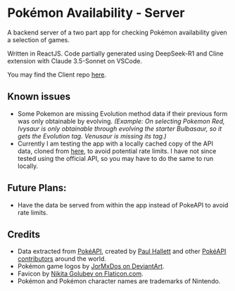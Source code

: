 # Pokémon Availability - Server
A backend server of a two part app for checking Pokémon availability given a selection of games. 

Written in ReactJS. Code partially generated using DeepSeek-R1 and Cline extension with Claude 3.5-Sonnet on VSCode.

You may find the Client repo [here](https://github.com/VHCosta/pokemon-availability-client).

## Known issues

* Some Pokemon are missing Evolution method data if their previous form was only obtainable by evolving. _(Example: On selecting Pokemon Red, Ivysaur is only obtainable through evolving the starter Bulbasaur, so it gets the Evolution tag. Venusaur is missing its tag.)_
* Currently I am testing the app with a locally cached copy of the API data, cloned from [here](https://github.com/PokeAPI/pokeapi), to avoid potential rate limits. I have not since tested using the official API, so you may have to do the same to run locally.

## Future Plans:

* Have the data be served from within the app instead of PokeAPI to avoid rate limits.

## Credits

* Data extracted from [PokéAPI](https://pokeapi.co/), created by [Paul Hallett](https://github.com/phalt) and other [PokéAPI contributors](https://github.com/PokeAPI/pokeapi/graphs/contributors) around the world.
* Pokémon game logos by [JorMxDos on DeviantArt](https://www.deviantart.com/jormxdos).
* Favicon by [Nikita Golubev on Flaticon.com](https://www.flaticon.com/authors/nikita-golubev).
* Pokémon and Pokémon character names are trademarks of Nintendo.